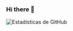 ### Hi there 👋


![Estadísticas de GitHub](https://github-readme-stats.vercel.app/api?username=GermanAntonelli&show_icons=true&title_color=fff&icon_color=79ff97&text_color=9f9f9f&bg_color=151515)


<!--
**GermanAntonelli/GermanAntonelli** is a ✨ _special_ ✨ repository because its `README.md` (this file) appears on your GitHub profile.

Here are some ideas to get you started:

- 🔭 I’m currently working on ...
- 🌱 I’m currently learning ...
- 👯 I’m looking to collaborate on ...
- 🤔 I’m looking for help with ...
- 💬 Ask me about ...
- 📫 How to reach me: ...
- 😄 Pronouns: ...
- ⚡ Fun fact: ...
-->
